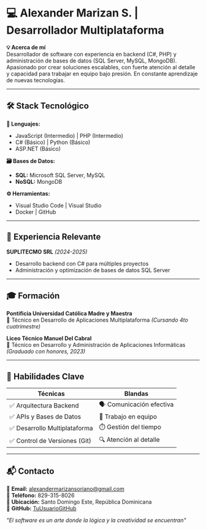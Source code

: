 # 💻 Alexander Marizan S. | Desarrollador Multiplataforma

**💡 Acerca de mí**  
Desarrollador de software con experiencia en backend (C#, PHP) y administración de bases de datos (SQL Server, MySQL, MongoDB). Apasionado por crear soluciones escalables, con fuerte atención al detalle y capacidad para trabajar en equipo bajo presión. En constante aprendizaje de nuevas tecnologías.

---

## 🛠️ Stack Tecnológico

**🔧 Lenguajes:**  
- JavaScript (Intermedio) | PHP (Intermedio)  
- C# (Básico) | Python (Básico)  
- ASP.NET (Básico)  

**🗃️ Bases de Datos:**  
- **SQL:** Microsoft SQL Server, MySQL  
- **NoSQL:** MongoDB  

**⚙️ Herramientas:**  
- Visual Studio Code | Visual Studio  
- Docker | GitHub  

---

## 💼 Experiencia Relevante

**SUPLITECMO SRL** *(2024-2025)*  
- Desarrollo backend con C# para múltiples proyectos  
- Administración y optimización de bases de datos SQL Server  

---

## 🎓 Formación  
**Pontificia Universidad Católica Madre y Maestra**  
📌 Técnico en Desarrollo de Aplicaciones Multiplataforma *(Cursando 4to cuatrimestre)*  

**Liceo Técnico Manuel Del Cabral**  
📌 Técnico en Desarrollo y Administración de Aplicaciones Informáticas *(Graduado con honores, 2023)*  

---

## 🌟 Habilidades Clave  
| Técnicas | Blandas |  
|----------|---------|  
| ✅ Arquitectura Backend | 🗣️ Comunicación efectiva |  
| ✅ APIs y Bases de Datos | 👥 Trabajo en equipo |  
| ✅ Desarrollo Multiplataforma | ⏱️ Gestión del tiempo |  
| ✅ Control de Versiones (Git) | 🔍 Atención al detalle |  

---

## 📬 Contacto  
📧 **Email:** [alexandermarizansoriano@gmail.com](mailto:alexandermarizansoriano@gmail.com)  
📱 **Teléfono:** 829-315-8026  
📍 **Ubicación:** Santo Domingo Este, República Dominicana  
🔗 **GitHub:** [TuUsuarioGitHub](https://github.com/TuUsuarioGitHub)  

*"El software es un arte donde la lógica y la creatividad se encuentran"*  
